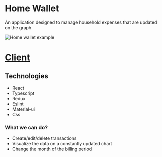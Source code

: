 # Home Wallet
  An application designed to manage household expenses that are updated on the graph.

![Home wallet example](https://streamable.com/sjlcaf)

# [Client](https://github.com/lukaszjagodka/home-wallet)

## Technologies
* React
* Typescript
* Redux
* Eslint 
* Material-ui
* Css

### What we can do?
- Create/edit/delete transactions
- Visualize the data on a constantly updated chart
- Change the month of the billing period
